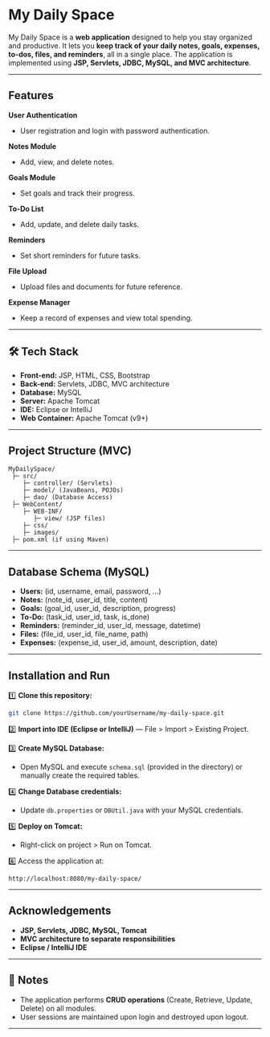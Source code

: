 # My Daily Space

My Daily Space is a **web application** designed to help you stay organized and productive.
It lets you **keep track of your daily notes, goals, expenses, to-dos, files, and reminders**, all in a single place.
The application is implemented using **JSP, Servlets, JDBC, MySQL, and MVC architecture**.

---

##  Features

 **User Authentication**

* User registration and login with password authentication.

 **Notes Module**

* Add, view, and delete notes.

 **Goals Module**

* Set goals and track their progress.

 **To-Do List**

* Add, update, and delete daily tasks.

 **Reminders**

* Set short reminders for future tasks.

 **File Upload**

* Upload files and documents for future reference.

 **Expense Manager**

* Keep a record of expenses and view total spending.

---

## 🛠 Tech Stack

* **Front-end:** JSP, HTML, CSS, Bootstrap
* **Back-end:** Servlets, JDBC, MVC architecture
* **Database:** MySQL
* **Server:** Apache Tomcat
* **IDE:** Eclipse or IntelliJ
* **Web Container:** Apache Tomcat (v9+)

---

## Project Structure (MVC)

```
MyDailySpace/
 ├─ src/
    ├─ controller/ (Servlets) 
    ├─ model/ (JavaBeans, POJOs) 
    ├─ dao/ (Database Access) 
 ├─ WebContent/
    ├─ WEB-INF/
       ├─ view/ (JSP files) 
    ├─ css/
    ├─ images/
 ├─ pom.xml (if using Maven) 
```

---

##  Database Schema (MySQL)

* **Users:** (id, username, email, password, …)
* **Notes:** (note\_id, user\_id, title, content)
* **Goals:** (goal\_id, user\_id, description, progress)
* **To-Do:** (task\_id, user\_id, task, is\_done)
* **Reminders:** (reminder\_id, user\_id, message, datetime)
* **Files:** (file\_id, user\_id, file\_name, path)
* **Expenses:** (expense\_id, user\_id, amount, description, date)

---

##  Installation and Run

1️⃣ **Clone this repository:**

```bash
git clone https://github.com/yourUsername/my-daily-space.git
```

2️⃣ **Import into IDE (Eclipse or IntelliJ)** — File > Import > Existing Project.

3️⃣ **Create MySQL Database:**

* Open MySQL and execute `schema.sql` (provided in the directory) or manually create the required tables.

4️⃣ **Change Database credentials:**

* Update `db.properties` or `DBUtil.java` with your MySQL credentials.

5️⃣ **Deploy on Tomcat:**

* Right-click on project > Run on Tomcat.

6️⃣ Access the application at:

```
http://localhost:8080/my-daily-space/
```

---

##  Acknowledgements

* **JSP, Servlets, JDBC, MySQL, Tomcat**
* **MVC architecture to separate responsibilities**
* **Eclipse / IntelliJ IDE**

---

## 📝 Notes

* The application performs **CRUD operations** (Create, Retrieve, Update, Delete) on all modules.
* User sessions are maintained upon login and destroyed upon logout.

---

